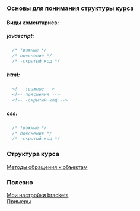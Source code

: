 ### Основы для понимания структуры курса
#### Виды коментариев:  
##### javascript:  
```javascript
  /* !важные */  
  /* пояснения */  
  /* -скрытый код */  
```
##### html:
```html
  <!-- !важные -->  
  <!-- пояснения -->  
  <!-- -скрытый код -->  
```
##### css:
```css
  /* !важные */  
  /* пояснения */  
  /* -скрытый код */  
```
### Cтруктура курса
[Методы обращения к объектам](https://github.com/VipBender/JavaScript/tree/master/WorkWithTheObject)  
### Полезно
[Мои настройки brackets](https://github.com/VipBender/JavaScript/blob/master/Brackets)  
[Примеры](https://github.com/VipBender/JavaScript/tree/master/examples)  